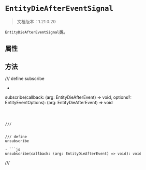 # `EntityDieAfterEventSignal`

> 文档版本：1.21.0.20

`EntityDieAfterEventSignal`类。

## 属性

## 方法

/// define
subscribe

- ```js
subscribe(callback: (arg: EntityDieAfterEvent) => void, options?: EntityEventOptions): (arg: EntityDieAfterEvent) => void
```



///


/// define
unsubscribe

- ```js
unsubscribe(callback: (arg: EntityDieAfterEvent) => void): void
```



///

